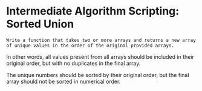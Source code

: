# Intermediate Algorithm Scripting: Sorted Union

    Write a function that takes two or more arrays and returns a new array of unique values in the order of the original provided arrays.

In other words, all values present from all arrays should be included in their original order, but with no duplicates in the final array.

The unique numbers should be sorted by their original order, but the final array should not be sorted in numerical order.
